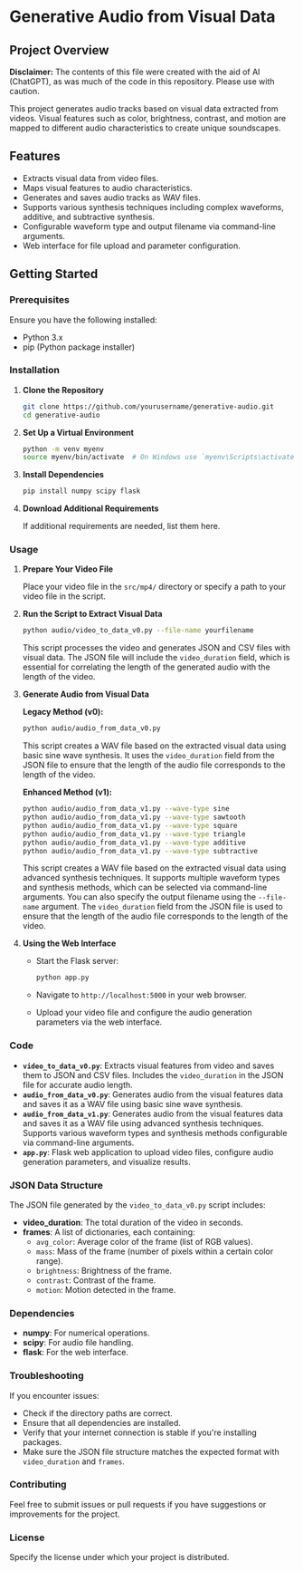 # Generative Audio from Visual Data

## Project Overview

**Disclaimer:** The contents of this file were created with the aid of AI (ChatGPT), as was much of the code in this repository. Please use with caution.

This project generates audio tracks based on visual data extracted from videos. Visual features such as color, brightness, contrast, and motion are mapped to different audio characteristics to create unique soundscapes.

## Features

- Extracts visual data from video files.
- Maps visual features to audio characteristics.
- Generates and saves audio tracks as WAV files.
- Supports various synthesis techniques including complex waveforms, additive, and subtractive synthesis.
- Configurable waveform type and output filename via command-line arguments.
- Web interface for file upload and parameter configuration.

## Getting Started

### Prerequisites

Ensure you have the following installed:
- Python 3.x
- pip (Python package installer)

### Installation

1. **Clone the Repository**

    ```bash
    git clone https://github.com/yourusername/generative-audio.git
    cd generative-audio
    ```

2. **Set Up a Virtual Environment**

    ```bash
    python -m venv myenv
    source myenv/bin/activate  # On Windows use `myenv\Scripts\activate`
    ```

3. **Install Dependencies**

    ```bash
    pip install numpy scipy flask
    ```

4. **Download Additional Requirements**

    If additional requirements are needed, list them here.

### Usage

1. **Prepare Your Video File**

   Place your video file in the `src/mp4/` directory or specify a path to your video file in the script.

2. **Run the Script to Extract Visual Data**

    ```bash
    python audio/video_to_data_v0.py --file-name yourfilename
    ```

   This script processes the video and generates JSON and CSV files with visual data. The JSON file will include the `video_duration` field, which is essential for correlating the length of the generated audio with the length of the video.

3. **Generate Audio from Visual Data**

   **Legacy Method (v0):**
   
    ```bash
    python audio/audio_from_data_v0.py
    ```

   This script creates a WAV file based on the extracted visual data using basic sine wave synthesis. It uses the `video_duration` field from the JSON file to ensure that the length of the audio file corresponds to the length of the video.

   **Enhanced Method (v1):**
   
    ```bash
    python audio/audio_from_data_v1.py --wave-type sine
    python audio/audio_from_data_v1.py --wave-type sawtooth
    python audio/audio_from_data_v1.py --wave-type square
    python audio/audio_from_data_v1.py --wave-type triangle
    python audio/audio_from_data_v1.py --wave-type additive
    python audio/audio_from_data_v1.py --wave-type subtractive
    ```

   This script creates a WAV file based on the extracted visual data using advanced synthesis techniques. It supports multiple waveform types and synthesis methods, which can be selected via command-line arguments. You can also specify the output filename using the `--file-name` argument. The `video_duration` field from the JSON file is used to ensure that the length of the audio file corresponds to the length of the video.

4. **Using the Web Interface**

   - Start the Flask server:

     ```bash
     python app.py
     ```

   - Navigate to `http://localhost:5000` in your web browser.
   - Upload your video file and configure the audio generation parameters via the web interface.

### Code

- **`video_to_data_v0.py`**: Extracts visual features from video and saves them to JSON and CSV files. Includes the `video_duration` in the JSON file for accurate audio length.
- **`audio_from_data_v0.py`**: Generates audio from the visual features data and saves it as a WAV file using basic sine wave synthesis.
- **`audio_from_data_v1.py`**: Generates audio from the visual features data and saves it as a WAV file using advanced synthesis techniques. Supports various waveform types and synthesis methods configurable via command-line arguments.
- **`app.py`**: Flask web application to upload video files, configure audio generation parameters, and visualize results.

### JSON Data Structure

The JSON file generated by the `video_to_data_v0.py` script includes:

- **video_duration**: The total duration of the video in seconds.
- **frames**: A list of dictionaries, each containing:
  - `avg_color`: Average color of the frame (list of RGB values).
  - `mass`: Mass of the frame (number of pixels within a certain color range).
  - `brightness`: Brightness of the frame.
  - `contrast`: Contrast of the frame.
  - `motion`: Motion detected in the frame.

### Dependencies

- **numpy**: For numerical operations.
- **scipy**: For audio file handling.
- **flask**: For the web interface.

### Troubleshooting

If you encounter issues:

- Check if the directory paths are correct.
- Ensure that all dependencies are installed.
- Verify that your internet connection is stable if you're installing packages.
- Make sure the JSON file structure matches the expected format with `video_duration` and `frames`.

### Contributing

Feel free to submit issues or pull requests if you have suggestions or improvements for the project.

### License

Specify the license under which your project is distributed.
